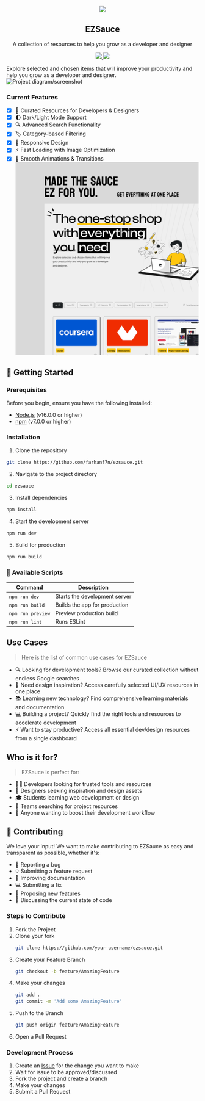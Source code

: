 <p align="center">
  <img src="https://i.imgur.com/DXU7DlO.png" height="148">
  <h2 align="center">EZSauce</h2>
  <p align="center">A collection of resources to help you grow as a developer and designer<p>
  <p align="center">
    <a href="https://github.com/farhanf7n/ezsauce/blob/master/license">
      <img src="https://img.shields.io/badge/License-MIT-yellow.svg" />
    </a>
    <a href="https://github.com/farhanf7n/ezsauce/stargazers">
      <img src="https://img.shields.io/github/stars/farhanf7n/ezsauce.svg" />
    </a>
  </p>
</p>
Explore selected and chosen items that will improve your productivity and help you grow as a developer and designer.

<br>
<img src="https://i.imgur.com/tZjFU2S.png" alt="Project diagram/screenshot">

### Current Features

- [x] 🎯 Curated Resources for Developers & Designers
- [x] 🌓 Dark/Light Mode Support
- [x] 🔍 Advanced Search Functionality
- [x] 🏷️ Category-based Filtering
- [x] 📱 Responsive Design
- [x] ⚡ Fast Loading with Image Optimization
- [x] 💨 Smooth Animations & Transitions
      ![](./src/assets/Thumbnail.png)

## 🚀 Getting Started

### Prerequisites

Before you begin, ensure you have the following installed:

- [Node.js](https://nodejs.org/) (v16.0.0 or higher)
- [npm](https://www.npmjs.com/) (v7.0.0 or higher)

### Installation

1. Clone the repository

```bash
git clone https://github.com/farhanf7n/ezsauce.git
```

2. Navigate to the project directory

```bash
cd ezsauce
```

3. Install dependencies

```bash
npm install
```

4. Start the development server

```bash
npm run dev
```

5. Build for production

```bash
npm run build
```

### 🔧 Available Scripts

| Command           | Description                   |
| ----------------- | ----------------------------- |
| `npm run dev`     | Starts the development server |
| `npm run build`   | Builds the app for production |
| `npm run preview` | Preview production build      |
| `npm run lint`    | Runs ESLint                   |

## Use Cases

> Here is the list of common use cases for EZSauce

- 🔍 Looking for development tools? Browse our curated collection without endless Google searches
- 🎨 Need design inspiration? Access carefully selected UI/UX resources in one place
- 📚 Learning new technology? Find comprehensive learning materials and documentation
- 💻 Building a project? Quickly find the right tools and resources to accelerate development
- ⚡ Want to stay productive? Access all essential dev/design resources from a single dashboard

## Who is it for?

> EZSauce is perfect for:

- 👨‍💻 Developers looking for trusted tools and resources
- 🎨 Designers seeking inspiration and design assets
- 🎓 Students learning web development or design
- 👥 Teams searching for project resources
- 🚀 Anyone wanting to boost their development workflow

<!-- CONTRIBUTING -->

## 🤝 Contributing

We love your input! We want to make contributing to EZSauce as easy and transparent as possible, whether it's:

- 🐛 Reporting a bug
- 💡 Submitting a feature request
- 📝 Improving documentation
- 💻 Submitting a fix
- 🌟 Proposing new features
- 💬 Discussing the current state of code

### Steps to Contribute

1. Fork the Project
2. Clone your fork
   ```bash
   git clone https://github.com/your-username/ezsauce.git
   ```
3. Create your Feature Branch
   ```bash
   git checkout -b feature/AmazingFeature
   ```
4. Make your changes
   ```bash
   git add .
   git commit -m 'Add some AmazingFeature'
   ```
5. Push to the Branch
   ```bash
   git push origin feature/AmazingFeature
   ```
6. Open a Pull Request

### Development Process

1. Create an [Issue](https://github.com/farhanf7n/ezsauce/issues/new) for the change you want to make
2. Wait for issue to be approved/discussed
3. Fork the project and create a branch
4. Make your changes
5. Submit a Pull Request
